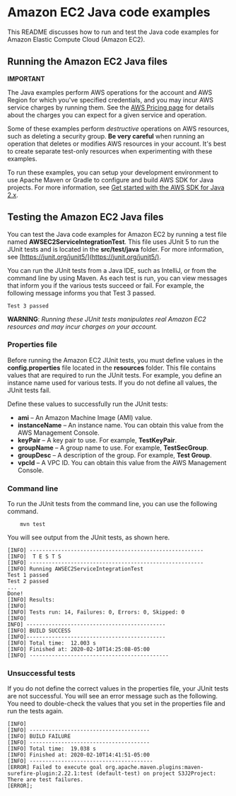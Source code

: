 # Amazon EC2 Java code examples

This README discusses how to run and test the Java code examples for Amazon Elastic Compute Cloud (Amazon EC2).

## Running the Amazon EC2 Java files

**IMPORTANT**

The Java examples perform AWS operations for the account and AWS Region for which you've specified credentials, and you may incur AWS service charges by running them. See the [AWS Pricing page](https://aws.amazon.com/pricing/) for details about the charges you can expect for a given service and operation.   

Some of these examples perform *destructive* operations on AWS resources, such as deleting a security group. **Be very careful** when running an operation that
deletes or modifies AWS resources in your account. It's best to create separate test-only resources when experimenting with these examples.

To run these examples, you can setup your development environment to use Apache Maven or Gradle to configure and build AWS SDK for Java projects. For more information, 
see [Get started with the AWS SDK for Java 2.x](https://docs.aws.amazon.com/sdk-for-java/latest/developer-guide/get-started.html). 


 ## Testing the Amazon EC2 Java files

You can test the Java code examples for Amazon EC2 by running a test file named **AWSEC2ServiceIntegrationTest**. This file uses JUnit 5 to run the JUnit tests and is located in the **src/test/java** folder. For more information, see [https://junit.org/junit5/](https://junit.org/junit5/).

You can run the JUnit tests from a Java IDE, such as IntelliJ, or from the command line by using Maven. As each test is run, you can view messages that inform you if the various tests succeed or fail. For example, the following message informs you that Test 3 passed.

	Test 3 passed

**WARNING**: _Running these JUnit tests manipulates real Amazon EC2 resources and may incur charges on your account._

 ### Properties file
Before running the Amazon EC2 JUnit tests, you must define values in the **config.properties** file located in the **resources** folder. This file contains values that are required to run the JUnit tests. For example, you define an instance name used for various tests. If you do not define all values, the JUnit tests fail.

Define these values to successfully run the JUnit tests:

- **ami** – An Amazon Machine Image (AMI) value.
- **instanceName** – An instance name. You can obtain this value from the AWS Management Console.
- **keyPair** – A key pair to use. For example, **TestKeyPair**.
- **groupName** – A group name to use. For example, **TestSecGroup**.
- **groupDesc** – A description of the group. For example, **Test Group**.
- **vpcId** – A VPC ID. You can obtain this value from the AWS Management Console.

### Command line
To run the JUnit tests from the command line, you can use the following command.

		mvn test

You will see output from the JUnit tests, as shown here.

	[INFO] -------------------------------------------------------
	[INFO]  T E S T S
	[INFO] -------------------------------------------------------
	[INFO] Running AWSEC2ServiceIntegrationTest
	Test 1 passed
	Test 2 passed
	...
	Done!
	[INFO] Results:
	[INFO]
	[INFO] Tests run: 14, Failures: 0, Errors: 0, Skipped: 0
	[INFO]
	INFO] --------------------------------------------
	[INFO] BUILD SUCCESS
	[INFO]--------------------------------------------
	[INFO] Total time:  12.003 s
	[INFO] Finished at: 2020-02-10T14:25:08-05:00
	[INFO] --------------------------------------------

### Unsuccessful tests

If you do not define the correct values in the properties file, your JUnit tests are not successful. You will see an error message such as the following. You need to double-check the values that you set in the properties file and run the tests again.

	[INFO]
	[INFO] --------------------------------------
	[INFO] BUILD FAILURE
	[INFO] --------------------------------------
	[INFO] Total time:  19.038 s
	[INFO] Finished at: 2020-02-10T14:41:51-05:00
	[INFO] ---------------------------------------
	[ERROR] Failed to execute goal org.apache.maven.plugins:maven-surefire-plugin:2.22.1:test (default-test) on project S3J2Project:  There are test failures.
	[ERROR];
